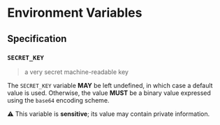 # Environment Variables

## Specification

### `SECRET_KEY`

> a very secret machine-readable key

The `SECRET_KEY` variable **MAY** be left undefined, in which case a default
value is used. Otherwise, the value **MUST** be a binary value expressed using
the `base64` encoding scheme.

⚠️ This variable is **sensitive**; its value may contain private information.
